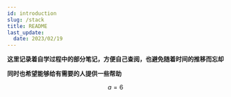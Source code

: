 ```yaml
---
id: introduction
slug: /stack
title: README
last_update:
  date: 2023/02/19
---
```


**这里记录着自学过程中的部分笔记，方便自己查阅，也避免随着时间的推移而忘却**

**同时也希望能够给有需要的人提供一些帮助**

$$a=6$$